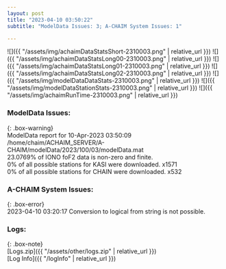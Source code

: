 ```yaml
---
layout: post
title: "2023-04-10 03:50:22"
subtitle: "ModelData Issues: 3; A-CHAIM System Issues: 1"

---
```


![]({{ "/assets/img/achaimDataStatsShort-2310003.png" | relative_url }})
![]({{ "/assets/img/achaimDataStatsLong00-2310003.png" | relative_url }})
![]({{ "/assets/img/achaimDataStatsLong01-2310003.png" | relative_url }})
![]({{ "/assets/img/achaimDataStatsLong02-2310003.png" | relative_url }})
![]({{ "/assets/img/modelDataDataStats-2310003.png" | relative_url }})
![]({{ "/assets/img/modelDataStationStats-2310003.png" | relative_url }})
![]({{ "/assets/img/achaimRunTime-2310003.png" | relative_url }})


### ModelData Issues:  
  
{: .box-warning}  
 ModelData report for 10-Apr-2023 03:50:09   
 /home/chaim/ACHAIM_SERVER/A-CHAIM/modelData/2023/100/03/modelData.mat   
 23.0769% of IONO foF2 data is non-zero and finite.   
 0% of all possible stations for KASI were downloaded. x1571   
 0% of all possible stations for CHAIN were downloaded. x532   
  
### A-CHAIM System Issues:  
  
{: .box-error}  
2023-04-10 03:20:17 Conversion to logical from string is not possible.  

### Logs:  
  
{: .box-note}  
[Logs.zip]({{ "/assets/other/logs.zip" | relative_url }})  
[Log Info]({{ "/logInfo" | relative_url }})  
